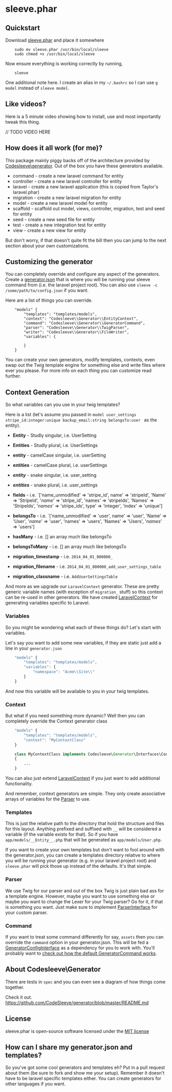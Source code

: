 sleeve.phar
================================

## Quickstart

Download [sleeve.phar](https://github.com/CodeSleeve/sleeve.phar/blob/master/downloads/sleeve.phar?raw=true) and place it somewhere

```
	sudo mv sleeve.phar /usr/bin/local/sleeve
	sudo chmod +x /usr/bin/local/sleeve
```

Now ensure everything is working correctly by running,

```
	sleeve
```

One additional note here. I create an alias in my `~/.bashrc` so I can use `g model` instead of `sleeve model`.


## Like videos?

Here is a 5 minute video showing how to install, use and most importantly tweak this thing.

// TODO VIDEO HERE

## How does it all work (for me)?

This package mainly piggy backs off of the architecture provided by [Codesleeve\generator](https://github.com/CodeSleeve/generator). Out of the box you have these generators available.

* command - create a new laravel command for entity
* controller - create a new laravel controller for entity
* laravel - create a new laravel application (this is copied from Taylor's laravel.phar)
* migration - create a new laravel migration for entity
* model - create a new laravel model for entity
* scaffold - scaffold out model, views, controller, migration, test and seed for entity
* seed - create a new seed file for entity
* test - create a new integration test for entity
* view - create a new view for entity

But don't worry, if that doesn't quite fit the bill then you can jump to the next section about your own customizations.

## Customizing the generator

You can completely override and configure any aspect of the generators. Create a [generator.json](https://github.com/CodeSleeve/sleeve.phar/blob/master/src/lib/generator.json) that is where you will be running your sleeve command from (i.e. the laravel project root). You can also use `sleeve -c /some/path/to/config.json` if you want.

Here are a list of things you can override.

```
	"models" {
		"templates": "templates/models",
        "context": "Codesleeve\\Generator\\EntityContext",
        "command": "Codesleeve\\Generator\\GeneratorCommand",
        "parser": "Codesleeve\\Generator\\TwigParser",
        "writer": "Codesleeve\\Generator\\FileWriter",
        "variables": {

    	}
	}
```

You can create your own generators, modify templates, contexts, even swap out the Twig template engine for something else and write files where ever you please. For more info on each thing you can customize read further.

## Context Generation

So what variables can you use in your twig templates?

Here is a list
(let's assume you passed in `model user_settings stripe_id:integer:unique backup_email:string belongsTo:user ` as the entity).

- **Entity** - Studly singular, i.e. UserSetting

- **Entities** - Studly plural, i.e. UserSettings

- **entity** - camelCase singular, i.e. userSetting

- **entities** - camelCase plural, i.e. userSettings

- **_entity_** - snake singular, i.e. user_setting

- **_entities_** - snake plural, i.e. user_settings

- **fields** - i.e. `['name_unmodified' => 'stripe_id', name' => 'stripeId', 'Name' => 'StripeId', '_name_' => 'stripe_id', 'names' => 'stripeIds', 'Names' => 'StripeIds', '_names_' => 'stripe_ids', type' => 'integer', 'index' => 'unique']

- **belongsTo** - i.e. `['name_unmodified' => 'user', name' => 'user', 'Name' => 'User', '_name_' => 'user', 'names' => 'users', 'Names' => 'Users', '_names_' => 'users']

- **hasMany** - i.e. [] an array much like belongsTo

- **belongsToMany** - i.e. [] an array much like belongsTo

- **migration_timestamp** - i.e. `2014_04_01_000000_`

- **migration_filename** - i.e. `2014_04_01_000000_add_user_settings_table`

- **migration_classname** - i.e. `AddUserSettingsTable`

And more as we upgrade our `LaravelContext` generator. These are pretty generic variable names (with exception of `migration_` stuff) so this context can be re-used in other generators. We have created [LaravelContext](https://github.com/CodeSleeve/sleeve.phar/blob/master/src/lib/LaravelContext.php) for generating variables specific to Laravel.


### Variables

So you might be wondering what each of these things do? Let's start with variables.

Let's say you want to add some new variables, if they are static just add a line in your `generator.json`

```js
	"models" {
		"templates": "templates/models",
		"variables": {
			"namespace": "Acme\\Site\\"
		}
	}
```

And now this variable will be available to you in your twig templates.

### Context

But what if you need something more dynamic? Well then you can completely override the Context generator class

```js
	"models" {
		"templates": "templates/models",
		"context": "MyContextClass"
	}
```

```php
	class MyContextClass implements Codesleeve\Generator\Interfaces\ContextInterface
	{
		...
	}
```

You can also just extend [LaravelContext](https://github.com/CodeSleeve/sleeve.phar/blob/master/bin/LaravelContext.php) if you just want to add additional functionality.

And remember, context generators are simple. They only create associative arrays of variables for the [Parser](https://github.com/CodeSleeve/generator/blob/master/src/Codesleeve/Generator/TwigParser.php) to use.

### Templates

This is just the relative path to the directory that hold the structure and files for this layout. Anything prefixed and suffixed with `__` will be considered a variable (if the variable exists for that). So if you have `app/models/__Entity__.php` that will be generated as `app/models/User.php`.

If you want to create your own templates but don't want to fool around with the generator.json, you can create a templates directory relative to where you will be running your generator (e.g. in your laravel project root) and `sleeve.phar` will pick those up instead of the defaults. It's that simple.

### Parser

We use Twig for our parser and out of the box Twig is just plain bad ass for a template engine. However, maybe you want to use something else or maybe you want to change the Lexer for your Twig parser? Go for it, if that is something you want. Just make sure to implement [ParserInterface](https://github.com/CodeSleeve/generator/blob/master/src/Codesleeve/Generator/Interfaces/ParserInterface.php) for your custom parser.


### Command

If you want to treat some command differently for say, `assets` then you can override the `command` option in your generator.json. This will be fed a [GeneratorConfigInterface](https://github.com/CodeSleeve/generator/blob/master/src/Codesleeve/Generator/Interfaces/GeneratorConfigInterface.php) as a dependency for you to work with. You'll probably want to [check out how the default GeneratorCommand works](https://github.com/CodeSleeve/generator/blob/master/src/Codesleeve/Generator/GeneratorCommand.php).


## About Codesleeve\Generator

There are tests in `spec` and you can even see a diagram of how things come together.

Check it out. https://github.com/CodeSleeve/generator/blob/master/README.md


## License

sleeve.phar is open-source software licensed under the [MIT license](http://opensource.org/licenses/MIT)


## How can I share my generator.json and templates?

So you've got some cool generators and templates eh? Put in a pull request about them (be sure to fork and show me your setup). Remember it doesn't have to be laravel specific templates either. You can create generators for other languages if you want.